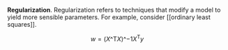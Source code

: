 **Regularization**. Regularization refers to techniques that modify a model to yield more sensible parameters. For example, consider [[ordinary least squares]].

$$
w = (X\^\mathsf{T}X)\^{-1}X^\mathsf{T}y
$$